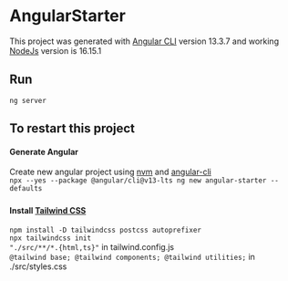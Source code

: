 # AngularStarter

This project was generated with [Angular CLI](https://github.com/angular/angular-cli) version 13.3.7 and working [NodeJs](https://nodejs.org/en/download/) version is 16.15.1

## Run
`ng server`

## To restart this project
#### Generate Angular
Create new angular project using
[nvm](https://github.com/nvm-sh/nvm) and 
[angular-cli](https://indepthcoder.medium.com/maintain-different-versions-of-angular-cli-on-the-same-machine-6828df198f59)  
`npx --yes --package @angular/cli@v13-lts ng new angular-starter --defaults`

###
#### Install [Tailwind CSS](https://tailwindcss.com/docs/guides/angular)
`npm install -D tailwindcss postcss autoprefixer`  
`npx tailwindcss init`  
`"./src/**/*.{html,ts}"` in tailwind.config.js  
``@tailwind base;
@tailwind components;
@tailwind utilities;`` in ./src/styles.css
